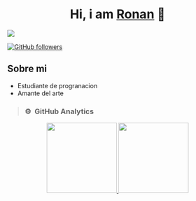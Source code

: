 <div align="center">
<h1 align="center">Hi, i am <a href="https://www.instagram.com/ronan_1_/">Ronan</a> 👋</h1>
</div>
<img src="https://static.vecteezy.com/system/resources/previews/000/344/684/non_2x/programming-code-on-laptop-banner-vector-flat-illustration.jpg">

[![GitHub followers](https://img.shields.io/github/followers/AlejoR147?style=social)](https://github.com/AlejoR147)

## Sobre mi
-  Estudiante de progranacion
-  Amante del arte

> ### ⚙️ &nbsp;GitHub Analytics

<p align="center">
<a href="https://github.com/AlejoR147">
  <img height="160rem" src="https://github-readme-stats-eight-theta.vercel.app/api?username=AlejoR147&show_icons=true&theme=algolia&include_all_commits=true&count_private=true"/>
  <img height="160rem" src="https://github-readme-stats-eight-theta.vercel.app/api/top-langs/?username=AlejoR147&layout=compact&langs_count=8&theme=algolia"/>
</a>
</p>

<!--
**AlejoR147/AlejoR147** is a ✨ _special_ ✨ repository because its `README.md` (this file) appears on your GitHub profile.

Here are some ideas to get you started:

- 🔭 I’m currently working on ...
- 🌱 I’m currently learning ...
- 👯 I’m looking to collaborate on ...
- 🤔 I’m looking for help with ...
- 💬 Ask me about ...
- 📫 How to reach me: ...
- 😄 Pronouns: ...
- ⚡ Fun fact: ...
-->
